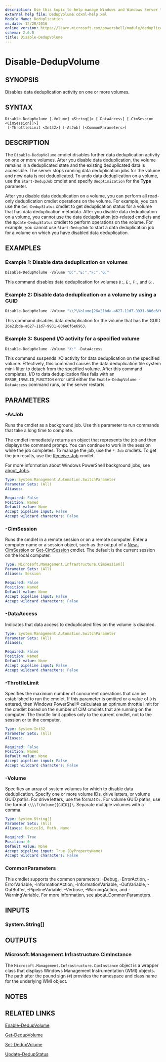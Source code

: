 ```yaml
---
description: Use this topic to help manage Windows and Windows Server technologies with Windows PowerShell.
external help file: DedupVolume.cdxml-help.xml
Module Name: Deduplication
ms.date: 12/20/2016
online version: https://learn.microsoft.com/powershell/module/deduplication/disable-dedupvolume?view=windowsserver2022-ps&wt.mc_id=ps-gethelp
schema: 2.0.0
title: Disable-DedupVolume
---
```


# Disable-DedupVolume

## SYNOPSIS
Disables data deduplication activity on one or more volumes.

## SYNTAX

```
Disable-DedupVolume [-Volume] <String[]> [-DataAccess] [-CimSession <CimSession[]>]
 [-ThrottleLimit <Int32>] [-AsJob] [<CommonParameters>]
```

## DESCRIPTION

The `Disable-DedupVolume` cmdlet disables further data deduplication activity on one or more
volumes. After you disable data deduplication, the volume remains in a deduplicated state and the
existing deduplicated data is accessible. The server stops running data deduplication jobs for the
volume and new data is not deduplicated. To undo data deduplication on a volume, use the
`Start-DedupJob` cmdlet and specify `Unoptimization` for the **Type** parameter.

After you disable data deduplication on a volume, you can perform all read-only deduplication cmdlet
operations on the volume. For example, you can use the `Get-DedupStatus` cmdlet to get deduplication
status for a volume that has data deduplication metadata. After you disable data deduplication on a
volume, you cannot use the data deduplication job-related cmdlets and the `Update-DedupStatus`
cmdlet to perform operations on the volume. For example, you cannot use `Start-DedupJob` to start a
data deduplication job for a volume on which you have disabled data deduplication.

## EXAMPLES

### Example 1: Disable data deduplication on volumes

```powershell
Disable-DedupVolume -Volume "D:","E:","F:","G:"
```

This command disables data deduplication for volumes `D:`, `E:`, `F:`, and `G:`.

### Example 2: Disable data deduplication on a volume by using a GUID

```powershell
Disable-DedupVolume -Volume "\\?\Volume{26a21bda-a627-11d7-9931-806e6f6e6963}\"
```

This command disables data deduplication for the volume that has the GUID
`26a21bda-a627-11d7-9931-806e6f6e6963`.

### Example 3: Suspend I/O activity for a specified volume

```powershell
Disable-DedupVolume -Volume "X:" -DataAccess
```

This command suspends I/O activity for data deduplication on the specified volume. Effectively, this
command causes the data deduplication file system mini-filter to detach from the specified volume.
After this command completes, I/O to data deduplication files fails with an `ERROR_INVALID_FUNCTION`
error until either the `Enable-DedupVolume -DataAccess` command runs, or the server restarts.

## PARAMETERS

### -AsJob

Runs the cmdlet as a background job. Use this parameter to run commands that take a long time to
complete.

The cmdlet immediately returns an object that represents the job and then displays the command
prompt. You can continue to work in the session while the job completes. To manage the job, use the
`*-Job` cmdlets. To get the job results, use the
[Receive-Job](https://go.microsoft.com/fwlink/?LinkID=113372) cmdlet.

For more information about Windows PowerShell background jobs, see
[about_Jobs](https://go.microsoft.com/fwlink/?LinkID=113251).

```yaml
Type: System.Management.Automation.SwitchParameter
Parameter Sets: (All)
Aliases: 

Required: False
Position: Named
Default value: None
Accept pipeline input: False
Accept wildcard characters: False
```

### -CimSession

Runs the cmdlet in a remote session or on a remote computer. Enter a computer name or a session
object, such as the output of a [New-CimSession](/powershell/module/cimcmdlets/new-cimsession) or
[Get-CimSession](https://go.microsoft.com/fwlink/p/?LinkId=227966) cmdlet. The default is the
current session on the local computer.

```yaml
Type: Microsoft.Management.Infrastructure.CimSession[]
Parameter Sets: (All)
Aliases: Session

Required: False
Position: Named
Default value: None
Accept pipeline input: False
Accept wildcard characters: False
```

### -DataAccess

Indicates that data access to deduplicated files on the volume is disabled.

```yaml
Type: System.Management.Automation.SwitchParameter
Parameter Sets: (All)
Aliases: 

Required: False
Position: Named
Default value: None
Accept pipeline input: False
Accept wildcard characters: False
```

### -ThrottleLimit

Specifies the maximum number of concurrent operations that can be established to run the cmdlet. If
this parameter is omitted or a value of `0` is entered, then Windows PowerShell® calculates an
optimum throttle limit for the cmdlet based on the number of CIM cmdlets that are running on the
computer. The throttle limit applies only to the current cmdlet, not to the session or to the
computer.

```yaml
Type: System.Int32
Parameter Sets: (All)
Aliases: 

Required: False
Position: Named
Default value: None
Accept pipeline input: False
Accept wildcard characters: False
```

### -Volume

Specifies an array of system volumes for which to disable data deduplication. Specify one or more
volume IDs, drive letters, or volume GUID paths. For drive letters, use the format `D:`. For volume
GUID paths, use the format `\\\\?\Volume{{GUID}}\`. Separate multiple volumes with a comma.

```yaml
Type: System.String[]
Parameter Sets: (All)
Aliases: DeviceId, Path, Name

Required: True
Position: 0
Default value: None
Accept pipeline input: True (ByPropertyName)
Accept wildcard characters: False
```

### CommonParameters

This cmdlet supports the common parameters: -Debug, -ErrorAction, -ErrorVariable,
-InformationAction, -InformationVariable, -OutVariable, -OutBuffer, -PipelineVariable, -Verbose,
-WarningAction, and -WarningVariable. For more information, see
[about_CommonParameters](https://go.microsoft.com/fwlink/?LinkID=113216).

## INPUTS

### System.String[]

## OUTPUTS

### Microsoft.Management.Infrastructure.CimInstance

The `Microsoft.Management.Infrastructure.CimInstance` object is a wrapper class that displays
Windows Management Instrumentation (WMI) objects. The path after the pound sign (`#`) provides the
namespace and class name for the underlying WMI object.

## NOTES

## RELATED LINKS

[Enable-DedupVolume](./Enable-DedupVolume.md)

[Get-DedupVolume](./Get-DedupVolume.md)

[Set-DedupVolume](./Set-DedupVolume.md)

[Update-DedupStatus](./Update-DedupStatus.md)
